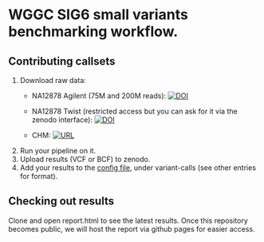 # WGGC SIG6 small variants benchmarking workflow.

## Contributing callsets

1. Download raw data:
    * NA12878 Agilent (75M and 200M reads): [![DOI](https://zenodo.org/badge/DOI/10.5281/zenodo.6513789.svg)](https://doi.org/10.5281/zenodo.6513789)
    * NA12878 Twist (restricted access but you can ask for it via the zenodo interface): [![DOI](https://zenodo.org/badge/DOI/10.5281/zenodo.6907125.svg)](https://doi.org/10.5281/zenodo.6907125)

    * CHM: [![URL](https://img.shields.io/badge/github-lh3%2FCHM--eval-orange)](https://github.com/lh3/CHM-eval)
2. Run your pipeline on it.
3. Upload results (VCF or BCF) to zenodo.
4. Add your results to the [config file](https://github.com/koesterlab/benchmarking-ngscn-sig4/blob/main/config/config.yaml), under variant-calls (see other entries for format).

## Checking out results

Clone and open report.html to see the latest results. Once this repository becomes public, we will host the report via github pages for easier access.
